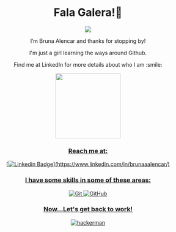 <div align="center"> 

# Fala Galera!👋 

<p><img src="https://tenor.com/view/hello-bear-how-are-you-greetings-salutations-gif-5948601.gif"/></p>

<p>I’m Bruna Alencar and thanks for stopping by!</p>

<p>I'm just a girl learning the ways around Github.
<p>Find me at LinkedIn for more details about who I am :smile:</p>

<div>
  <a href="https://github.com/BrunaaAlencar">
  <img height="170cm" src="https://github-readme-stats.vercel.app/api?username=BrunaaAlencar&count_private=true&show_icons=true&theme=dark&hide_border=true&hide_rank=true"/>

</div>

### Reach me at:

[![Linkedin Badge](https://img.shields.io/badge/-LinkedIn-black?style=for-the-badge&labelColor=1ca0f1&logo=Linkedin&logoColor=white&link=(https://www.linkedin.com/in/brunaaalencar/))](https://www.linkedin.com/in/brunaaalencar/)


  
### I have some skills in some of these areas:

![Git](https://img.shields.io/badge/-Git-F1502F?style=for-the-badge&logo=git&logoColor=white)
![GitHub](https://img.shields.io/badge/-GitHub-lightgrey?style=for-the-badge&logo=github&logoColor=black)


### Now...Let's get back to work!
  
![hackerman](https://user-images.githubusercontent.com/108578555/179306285-a995a1ca-e19f-4cea-9c69-215b798c0ec4.gif)
</div>

